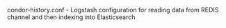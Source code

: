 condor-history.conf - Logstash configuration for reading data from REDIS channel and then indexing into Elasticsearch
